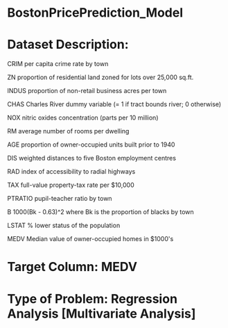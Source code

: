 # BostonPricePrediction_Model

# Dataset Description:

CRIM per capita crime rate by town

ZN proportion of residential land zoned for lots over 25,000 sq.ft.

INDUS proportion of non-retail business acres per town

CHAS Charles River dummy variable (= 1 if tract bounds river; 0 otherwise)

NOX	nitric oxides concentration (parts per 10 million)

RM average number of rooms per dwelling

AGE	proportion of owner-occupied units built prior to 1940

DIS	weighted distances to five Boston employment centres

RAD index of accessibility to radial highways

TAX full-value property-tax rate per $10,000

PTRATIO	pupil-teacher ratio by town

B 1000(Bk - 0.63)^2 where Bk is the proportion of blacks by town

LSTAT % lower status of the population

MEDV Median value of owner-occupied homes in $1000's

# Target Column: MEDV 

# Type of Problem: Regression Analysis [Multivariate Analysis]
